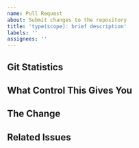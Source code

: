 ```yaml
---
name: Pull Request
about: Submit changes to the repository
title: 'type(scope): brief description'
labels: ''
assignees: ''
---
```


<!-- 
AUDIENCE: A developer juggling 6 tmux panes, 17 GitHub issues, and a cold cup of coffee
PHILOSOPHY: Based on Developer Experience, PR Readability Contract, and OSE principles
GOAL: Make PR review a moment of clarity in the chaos, not another tab to dread
-->

## Git Statistics

## What Control This Gives You

## The Change

## Related Issues

<!-- 
The AI composing this PR body should consider:
- What would bring joy to read in between context switches?
- What gives maximum control and understanding at a glance?
- What's most digestible while your coffee goes cold?
- How to be that one tab that sparks joy instead of dread?
- Remember: No emojis in titles, but the body should be vibrant and visually engaging 🎯
-->
